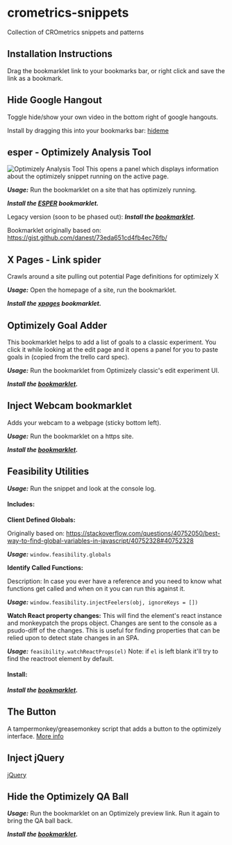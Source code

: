 # crometrics-snippets
Collection of CROmetrics snippets and patterns

## Installation Instructions
Drag the bookmarklet link to your bookmarks bar, or right click and save the link as a bookmark.

## Hide Google Hangout

Toggle hide/show your own video in the bottom right of google hangouts.

Install by dragging this into your bookmarks bar: <a href="javascript:(function(){/*tom@crometrics.com*/var el=[].slice.call(document.querySelectorAll(`[aria-label^='Open menu for']`)).pop();el.style.display=!el.style.display?'none':''})()">hideme</a>

## esper - Optimizely Analysis Tool
![Optimizely Analysis Tool](http://i.imgur.com/c1dmh17.png)
This opens a panel which displays information about the optimizely snippet running on the active page.

***Usage:*** Run the bookmarklet on a site that has optimizely running.

***Install the <a href="javascript:fetch('https://crometrics.github.io/crometrics-snippets/esper/esper.min.js').then(r=>r.text()).then(t=>new Function(t)())">ESPER</a> bookmarklet.***

Legacy version (soon to be phased out):
***Install the <a href="javascript:fetch('https://crometrics.github.io/crometrics-snippets/esper/esper.old.js').then(r=>r.text()).then(t=>new Function(t)())">bookmarklet</a>.***


Bookmarklet originally based on: https://gist.github.com/danest/73eda651cd4fb4ec76fb/



## X Pages - Link spider
Crawls around a site pulling out potential Page definitions for optimizely X

***Usage:*** Open the homepage of a site, run the bookmarklet.

***Install the <a href="javascript:fetch('https://crometrics.github.io/crometrics-snippets/xpages/xpages.js').then(r=>r.text()).then(t=>new Function(t)())">xpages</a> bookmarklet.***


## Optimizely Goal Adder
This bookmarklet helps to add a list of goals to a classic experiment. You click it while looking at the edit page and it opens a panel for you to paste goals in (copied from the trello card spec).

***Usage:*** Run the bookmarklet from Optimizely classic's edit experiment UI.

***Install the <a href="javascript:fetch('https://crometrics.github.io/crometrics-snippets/goal-adder/goals.min.js').then(r=>r.text()).then(t=>new Function(t)())">bookmarklet</a>.***

## Inject Webcam bookmarklet
Adds your webcam to a webpage (sticky bottom left).

***Usage:*** Run the bookmarklet on a https site.

***Install the <a href="javascript:fetch('https://crometrics.github.io/crometrics-snippets/webcam/init.js').then(r=>r.text()).then(t=>new Function(t)())">bookmarklet</a>.***


## Feasibility Utilities
***Usage:*** Run the snippet and look at the console log.

#### Includes:

**Client Defined Globals:**

Originally based on: https://stackoverflow.com/questions/40752050/best-way-to-find-global-variables-in-javascript/40752328#40752328

***Usage:*** `window.feasibility.globals`

**Identify Called Functions:**

Description: In case you ever have a reference and you need to know what functions get called and when on it you can run this against it.

***Usage:*** `window.feasibility.injectFeelers(obj, ignoreKeys = [])`

**Watch React property changes:**
This will find the element's react instance and monkeypatch the props object. Changes are sent to the console as a psudo-diff of the changes. This is useful for finding properties that can be relied upon to detect state changes in an SPA.

***Usage:*** `feasibility.watchReactProps(el)`
Note: if `el` is left blank it'll try to find the reactroot element by default.

#### Install:
***Install the <a href="javascript:fetch('https://crometrics.github.io/crometrics-snippets/feasibility/utilities.min.js').then(r=>r.text()).then(t=>new Function(t)())">bookmarklet</a>.***



## The Button
A tampermonkey/greasemonkey script that adds a button to the optimizely interface. [More info](/the-button)

## Inject jQuery
<a href="javascript:fetch('https://code.jquery.com/jquery-3.2.1.min.js').then(r=>r.text()).then(t=>new Function(t)())">jQuery</a>

## Hide the Optimizely QA Ball
***Usage:*** Run the bookmarklet on an Optimizely preview link. Run it again to bring the QA ball back.

***Install the <a href="javascript:fetch('https://crometrics.github.io/crometrics-snippets/optimizely/hide-ball.js').then(r=>r.text()).then(t=>new Function(t)())">bookmarklet</a>.***
